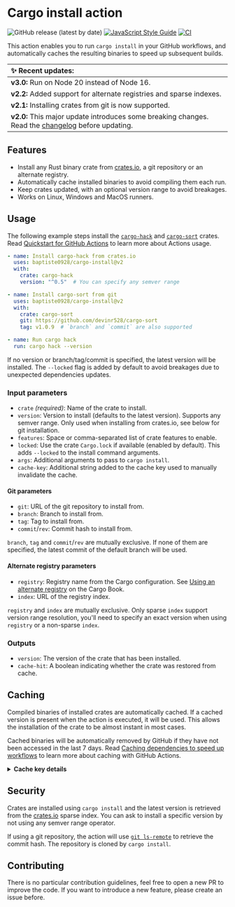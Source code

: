 # Cargo install action

![GitHub release (latest by date)](https://img.shields.io/github/v/release/baptiste0928/cargo-install)
[![JavaScript Style Guide](https://img.shields.io/badge/code_style-standard-brightgreen.svg)](https://standardjs.com)
[![CI](https://github.com/baptiste0928/cargo-install/actions/workflows/ci.yml/badge.svg)](https://github.com/baptiste0928/cargo-install/actions/workflows/ci.yml)

This action enables you to run `cargo install` in your GitHub workflows, and
automatically caches the resulting binaries to speed up subsequent builds.

| ✨ Recent updates: |
| :--- |
| **v3.0:** Run on Node 20 instead of Node 16. |
| **v2.2:** Added support for alternate registries and sparse indexes. |
| **v2.1:** Installing crates from git is now supported. |
| **v2.0:** This major update introduces some breaking changes. Read the [changelog] before updating. |

## Features
- Install any Rust binary crate from [crates.io], a git repository or an
  alternate registry.
- Automatically cache installed binaries to avoid compiling them each run.
- Keep crates updated, with an optional version range to avoid breakages.
- Works on Linux, Windows and MacOS runners.

## Usage
The following example steps install the [`cargo-hack`] and [`cargo-sort`]
crates. Read [Quickstart for GitHub Actions] to learn more about Actions usage.

```yaml
- name: Install cargo-hack from crates.io
  uses: baptiste0928/cargo-install@v2
  with:
    crate: cargo-hack
    version: "^0.5"  # You can specify any semver range

- name: Install cargo-sort from git
  uses: baptiste0928/cargo-install@v2
  with:
    crate: cargo-sort
    git: https://github.com/devinr528/cargo-sort
    tag: v1.0.9  # `branch` and `commit` are also supported

- name: Run cargo hack
  run: cargo hack --version
```

If no version or branch/tag/commit is specified, the latest version will be
installed. The `--locked` flag is added by default to avoid breakages due to
unexpected dependencies updates.

### Input parameters
- `crate` *(required)*: Name of the crate to install.
- `version`: Version to install (defaults to the latest version). Supports any
  semver range. Only used when installing from crates.io, see below for git
  installation.
- `features`: Space or comma-separated list of crate features to enable.
- `locked`: Use the crate `Cargo.lock` if available (enabled by default). This
  adds `--locked` to the install command arguments.
- `args`: Additional arguments to pass to `cargo install`.
- `cache-key`: Additional string added to the cache key used to manually
  invalidate the cache.

#### Git parameters
- `git`: URL of the git repository to install from.
- `branch`: Branch to install from.
- `tag`: Tag to install from.
- `commit`/`rev`: Commit hash to install from.

`branch`, `tag` and `commit`/`rev` are mutually exclusive. If none of them are
specified, the latest commit of the default branch will be used.

#### Alternate registry parameters
- `registry`: Registry name from the Cargo configuration. See
  [Using an alternate registry](https://doc.rust-lang.org/nightly/cargo/reference/registries.html#using-an-alternate-registry)
  on the Cargo Book.
- `index`: URL of the registry index.

`registry` and `index` are mutually exclusive. Only sparse `index` support
version range resolution, you'll need to specify an exact version when using
`registry` or a non-sparse `index`.

### Outputs
- `version`: The version of the crate that has been installed.
- `cache-hit`: A boolean indicating whether the crate was restored from cache.

## Caching
Compiled binaries of installed crates are automatically cached. If a cached
version is present when the action is executed, it will be used. This allows the
installation of the crate to be almost instant in most cases.

Cached binaries will be automatically removed by GitHub if they have not been
accessed in the last 7 days. Read [Caching dependencies to speed up workflows]
to learn more about caching with GitHub Actions.

<details>
  <summary><strong>Cache key details</strong></summary>

  The `~/.cargo-install/<crate-name>` folder is cached with a cache key that
  follows the following pattern:

  ```
  cargo-install-<crate>-<version or commit>-<hash>
  ```

  The hash is derived from the action job and runner os name, os version and the
  installation arguments. The `cache-key` value is added to the hashed string
  if provided.
</details>

## Security
Crates are installed using `cargo install` and the latest version is retrieved
from the [crates.io] sparse index. You can ask to install a specific version by
not using any semver range operator.

If using a git repository, the action will use [`git ls-remote`] to retrieve
the commit hash. The repository is cloned by `cargo install`.

## Contributing
There is no particular contribution guidelines, feel free to open a new PR to
improve the code. If you want to introduce a new feature, please create an
issue before.

[changelog]: https://github.com/baptiste0928/cargo-install/releases/tag/v2.0.0
[crates.io]: https://crates.io
[`cargo-hack`]: https://crates.io/crates/cargo-hack
[`cargo-sort`]: https://crates.io/crates/cargo-sort
[`git ls-remote`]: https://git-scm.com/docs/git-ls-remote
[Quickstart for GitHub Actions]: https://docs.github.com/en/actions/quickstart
[Caching dependencies to speed up workflows]: https://docs.github.com/en/actions/advanced-guides/caching-dependencies-to-speed-up-workflows
